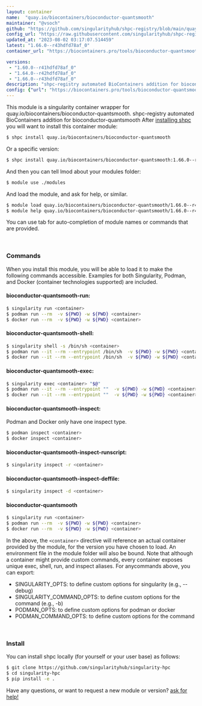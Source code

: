 ```yaml
---
layout: container
name:  "quay.io/biocontainers/bioconductor-quantsmooth"
maintainer: "@vsoch"
github: "https://github.com/singularityhub/shpc-registry/blob/main/quay.io/biocontainers/bioconductor-quantsmooth/container.yaml"
config_url: "https://raw.githubusercontent.com/singularityhub/shpc-registry/main/quay.io/biocontainers/bioconductor-quantsmooth/container.yaml"
updated_at: "2023-08-02 03:17:07.514459"
latest: "1.66.0--r43hdfd78af_0"
container_url: "https://biocontainers.pro/tools/bioconductor-quantsmooth"

versions:
 - "1.60.0--r41hdfd78af_0"
 - "1.64.0--r42hdfd78af_0"
 - "1.66.0--r43hdfd78af_0"
description: "shpc-registry automated BioContainers addition for bioconductor-quantsmooth"
config: {"url": "https://biocontainers.pro/tools/bioconductor-quantsmooth", "maintainer": "@vsoch", "description": "shpc-registry automated BioContainers addition for bioconductor-quantsmooth", "latest": {"1.66.0--r43hdfd78af_0": "sha256:4e7f1389d2332c9ce4e87fc807a38c72b0177430378639e6e43ae273f4456a80"}, "tags": {"1.60.0--r41hdfd78af_0": "sha256:8aaf0f8e6a7b45b60143ab483f3e51899aec1af6daf6b27e883a009c3565c252", "1.64.0--r42hdfd78af_0": "sha256:686b0d55c032a0df9e24eb868225cf2a885f12a7c50a3ce2624a9c90b80e58a6", "1.66.0--r43hdfd78af_0": "sha256:4e7f1389d2332c9ce4e87fc807a38c72b0177430378639e6e43ae273f4456a80"}, "docker": "quay.io/biocontainers/bioconductor-quantsmooth"}
---
```


This module is a singularity container wrapper for quay.io/biocontainers/bioconductor-quantsmooth.
shpc-registry automated BioContainers addition for bioconductor-quantsmooth
After [installing shpc](#install) you will want to install this container module:


```bash
$ shpc install quay.io/biocontainers/bioconductor-quantsmooth
```

Or a specific version:

```bash
$ shpc install quay.io/biocontainers/bioconductor-quantsmooth:1.66.0--r43hdfd78af_0
```

And then you can tell lmod about your modules folder:

```bash
$ module use ./modules
```

And load the module, and ask for help, or similar.

```bash
$ module load quay.io/biocontainers/bioconductor-quantsmooth/1.66.0--r43hdfd78af_0
$ module help quay.io/biocontainers/bioconductor-quantsmooth/1.66.0--r43hdfd78af_0
```

You can use tab for auto-completion of module names or commands that are provided.

<br>

### Commands

When you install this module, you will be able to load it to make the following commands accessible.
Examples for both Singularity, Podman, and Docker (container technologies supported) are included.

#### bioconductor-quantsmooth-run:

```bash
$ singularity run <container>
$ podman run --rm  -v ${PWD} -w ${PWD} <container>
$ docker run --rm  -v ${PWD} -w ${PWD} <container>
```

#### bioconductor-quantsmooth-shell:

```bash
$ singularity shell -s /bin/sh <container>
$ podman run --it --rm --entrypoint /bin/sh  -v ${PWD} -w ${PWD} <container>
$ docker run --it --rm --entrypoint /bin/sh  -v ${PWD} -w ${PWD} <container>
```

#### bioconductor-quantsmooth-exec:

```bash
$ singularity exec <container> "$@"
$ podman run --it --rm --entrypoint ""  -v ${PWD} -w ${PWD} <container> "$@"
$ docker run --it --rm --entrypoint ""  -v ${PWD} -w ${PWD} <container> "$@"
```

#### bioconductor-quantsmooth-inspect:

Podman and Docker only have one inspect type.

```bash
$ podman inspect <container>
$ docker inspect <container>
```

#### bioconductor-quantsmooth-inspect-runscript:

```bash
$ singularity inspect -r <container>
```

#### bioconductor-quantsmooth-inspect-deffile:

```bash
$ singularity inspect -d <container>
```



#### bioconductor-quantsmooth

```bash
$ singularity run <container>
$ podman run --rm  -v ${PWD} -w ${PWD} <container>
$ docker run --rm  -v ${PWD} -w ${PWD} <container>
```


In the above, the `<container>` directive will reference an actual container provided
by the module, for the version you have chosen to load. An environment file in the
module folder will also be bound. Note that although a container
might provide custom commands, every container exposes unique exec, shell, run, and
inspect aliases. For anycommands above, you can export:

 - SINGULARITY_OPTS: to define custom options for singularity (e.g., --debug)
 - SINGULARITY_COMMAND_OPTS: to define custom options for the command (e.g., -b)
 - PODMAN_OPTS: to define custom options for podman or docker
 - PODMAN_COMMAND_OPTS: to define custom options for the command

<br>

### Install

You can install shpc locally (for yourself or your user base) as follows:

```bash
$ git clone https://github.com/singularityhub/singularity-hpc
$ cd singularity-hpc
$ pip install -e .
```

Have any questions, or want to request a new module or version? [ask for help!](https://github.com/singularityhub/singularity-hpc/issues)